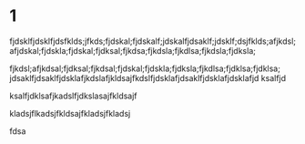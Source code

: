 # 1
fjdsklfjdsklfjdsfklds;jfkds;fjdskal;fjdskalf;jdskalfjdsaklf;jdsklf;dsjfklds;afjkdsl;afjdskal;fjdskla;fjdskal;fjdksal;fjkdsa;fjkdsla;fjkdlsa;fjkdsla;fjdksla;

fjkdsl;afjkdsal;fjdksal;fjkdsal;fjdskal;fjdskla;fjdksla;fjkdlsa;fjdklsa;fjdklsa;
jdsaklfjdsaklfjdsklafjkdslafjkldsajfkdslfjdsklafjdsaklfjdsklafjdsklafjd   ksalfjd

ksalfjdklsafjkadslfjdkslasajfkldsajf

kladsjflkadsjfkldsajfkladsjfkladsj

fdsa


